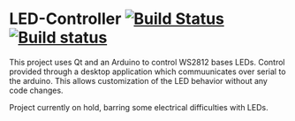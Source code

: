 # LED-Controller [![Build Status](https://travis-ci.org/DanG100/LED-Controller.svg?branch=master)](https://travis-ci.org/DanG100/LED-Controller) [![Build status](https://ci.appveyor.com/api/projects/status/xdv7fd7gdilt5tg5/branch/master?svg=true)](https://ci.appveyor.com/project/DanG100/led-controller/branch/master)

This project uses Qt and an Arduino to control WS2812 bases LEDs. Control provided through a desktop application which commuunicates over serial to the arduino. This allows customization of the LED behavior without any code changes.

Project currently on hold, barring some electrical difficulties with LEDs.
